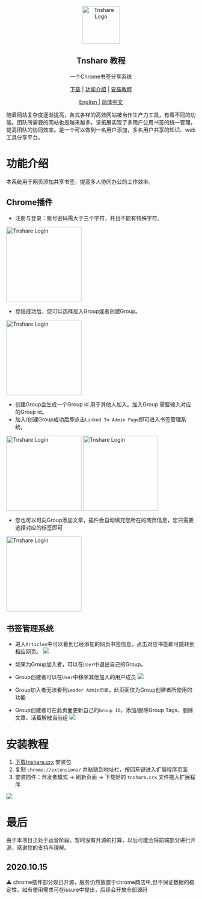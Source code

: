 <p align="center">
 <img width="100px" src="https://cdn.jsdelivr.net/gh/betterTisen/Tnshare_Doc/images/logo.png" align="center" alt="Tnshare Logo" />
 <h2 align="center">Tnshare 教程</h2>
 <p align="center">一个Chrome书签分享系统</p>
</p>
<p align="center">
  <a href="https://github.com/betterTisen/Tnshare_Doc/releases">下载</a>
  |
  <a href="#user-content-功能介绍">功能介绍</a>
  |
  <a href="#user-content-安装教程">安装教程</a>
</p>
<p align="center">
  <a href="/README.md">Englisn </a>
  |
  <a href="/docs/readme_cn.md">简体中文</a>
</p>

随着网站复杂度逐渐提高，各式各样的高效网站被当作生产力工具，有着不同的功能。团队所需要的网站也是越来越多。该拓展实现了多用户公用书签的统一管理，提高团队的协同效率。是一个可以做到一名用户添加，多名用户共享的知识、web工具分享平台。

# 功能介绍

本系统用于网页添加共享书签，提高多人协同办公的工作效率。

## Chrome插件

- 注册与登录：账号密码需大于三个字符，并且不能有特殊字符。
<img width="200px" src="https://cdn.jsdelivr.net/gh/betterTisen/Tnshare_Doc/images/login.png" align="center" alt="Tnshare Login" />
  
- 登陆成功后，您可以选择加入Group或者创建Group。
<img width="200px" src="https://cdn.jsdelivr.net/gh/betterTisen/Tnshare_Doc/images/no-group.png" align="center" alt="Tnshare Login" />
  
- 创建Group会生成一个Group id 用于其他人加入。加入Group 需要输入对应的Group id。
- 加入/创建Group成功后即点击`Linked To Admin Page`即可进入书签管理系统。
<img width="200px" src="https://cdn.jsdelivr.net/gh/betterTisen/Tnshare_Doc/images/create-group.png" align="center" alt="Tnshare Login" />
<img width="200px" src="https://cdn.jsdelivr.net/gh/betterTisen/Tnshare_Doc/images/add-group.png" align="center" alt="Tnshare Login" />
  
- 您也可以可向Group添加文章，插件会自动填充您所在的网页信息，您只需要选择对应的标签即可
<img width="200px" src="https://cdn.jsdelivr.net/gh/betterTisen/Tnshare_Doc/images/add-art.png" align="center" alt="Tnshare Login" />

## 书签管理系统

- 进入`Articles`中可以看到已经添加的网页书签信息，点击对应书签即可跳转到相应网页。
![](https://cdn.jsdelivr.net/gh/betterTisen/Tnshare_Doc/images/has-art.png)

- 如果为Group加入者，可以在`User`中退出自己的Group。
- Group创建者可以在`User`中移除其他加入的用户成员
![](https://cdn.jsdelivr.net/gh/betterTisen/Tnshare_Doc/images/user.png)

- Group加入者无法看到`Leader Admin页面`，此页面仅为Group创建者所使用的功能
- Group创建者可在此页面更新自己的`Group ID`，添加/删除Group Tags、删除文章、活着解散当前组
![](https://cdn.jsdelivr.net/gh/betterTisen/Tnshare_Doc/images/admin.png)

# 安装教程

1. [下载tnshare.crx](https://github.com/betterTisen/Tnshare_Doc/releases) 安装包
2. 复制 `chrome://extensions/` 并粘贴到地址栏，按回车键进入扩展程序页面
3. 安装插件：开发者模式 -> 刷新页面 -> 下载好的 `tnshare.crx` 文件拖入扩展程序

![](https://cdn.jsdelivr.net/gh/betterTisen/Tnshare_Doc/images/extension-en.png)

# 最后

由于本项目正处于运营阶段，暂时没有开源的打算，以后可能会将前端部分进行开源，感谢您的支持与理解。

## 2020.10.15
⚠️ chrome插件部分现已开源，服务仍然放置于chrome商店中,但不保证数据的稳定性。如有使用需求可在issure中提出，后续会开放全部源码